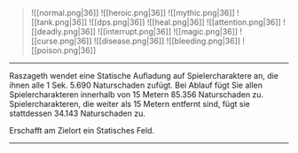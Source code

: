 > ![[normal.png|36]] ![[heroic.png|36]] ![[mythic.png|36]]
> ![[tank.png|36]] ![[dps.png|36]] ![[heal.png|36]]
> ![[attention.png|36]] ![[deadly.png|36]] ![[interrupt.png|36]]
> ![[magic.png|36]] ![[curse.png|36]] ![[disease.png|36]] ![[bleeding.png|36]] ![[poison.png|36]] 

***

Raszageth wendet eine Statische Aufladung auf Spielercharaktere an, die ihnen alle 1 Sek. 5.690 Naturschaden zufügt. Bei Ablauf fügt Sie allen Spielercharakteren innerhalb von 15 Metern 85.356 Naturschaden zu. Spielercharakteren, die weiter als 15 Metern entfernt sind, fügt sie stattdessen 34.143 Naturschaden zu. 

Erschafft am Zielort ein Statisches Feld.



***